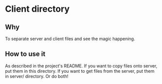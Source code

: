 # Client directory 

## Why
To separate server and client files and see the magic happening.

## How to use it
As described in the project's README. If you want to copy files onto server, put them in this directory. If you want to get files from the server, put them in server/ directory. Or do both! 
